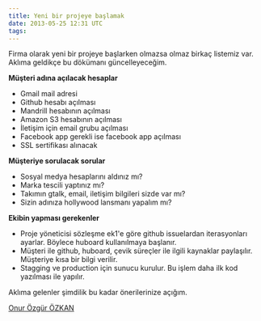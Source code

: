 ```yaml
---
title: Yeni bir projeye başlamak
date: 2013-05-25 12:31 UTC
tags:
---
```


Firma olarak yeni bir projeye başlarken olmazsa olmaz birkaç listemiz var. Aklıma geldikçe bu dökümanı güncelleyeceğim.

**Müşteri adına açılacak hesaplar**

*   Gmail mail adresi
*   Github hesabı açılması
*   Mandrill hesabının açılması
*   Amazon S3 hesabının açılması
*   İletişim için email grubu açılması
*   Facebook app gerekli ise facebook app açılması
*   SSL sertifikası alınacak

**Müşteriye sorulacak sorular**

*   Sosyal medya hesaplarını aldınız mı?
*   Marka tescili yaptınız mı?
*   Takımın gtalk, email, iletişim bilgileri sizde var mı?
*   Sizin adınıza hollywood lansmanı yapalım mı?

**Ekibin yapması gerekenler**

*   Proje yöneticisi sözleşme ek1'e göre github issuelardan iterasyonları ayarlar. Böylece huboard kullanılmaya başlanır.
*   Müşteri ile github, huboard, çevik süreçler ile ilgili kaynaklar paylaşılır. Müşteriye kısa bir bilgi verilir.
*   Stagging ve production için sunucu kurulur. Bu işlem daha ilk kod yazılması ile yapılır.

Aklıma gelenler şimdilik bu kadar önerilerinize açığım.


[Onur Özgür ÖZKAN](http://twitter.com/onurozgurozkan)